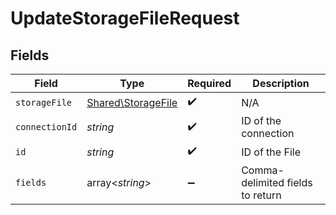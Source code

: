 # UpdateStorageFileRequest


## Fields

| Field                                                    | Type                                                     | Required                                                 | Description                                              |
| -------------------------------------------------------- | -------------------------------------------------------- | -------------------------------------------------------- | -------------------------------------------------------- |
| `storageFile`                                            | [Shared\StorageFile](../../Models/Shared/StorageFile.md) | :heavy_check_mark:                                       | N/A                                                      |
| `connectionId`                                           | *string*                                                 | :heavy_check_mark:                                       | ID of the connection                                     |
| `id`                                                     | *string*                                                 | :heavy_check_mark:                                       | ID of the File                                           |
| `fields`                                                 | array<*string*>                                          | :heavy_minus_sign:                                       | Comma-delimited fields to return                         |